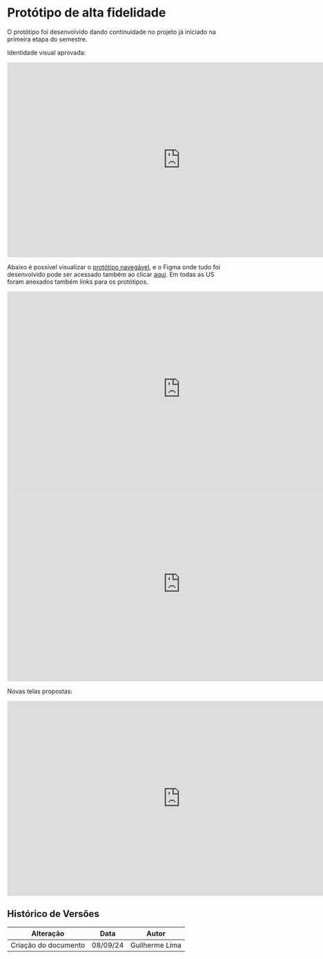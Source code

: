 # Protótipo de alta fidelidade

O protótipo foi desenvolvido dando continuidade no projeto já iniciado na primeira etapa do semestre.

Identidade visual aprovada:
<iframe style="border: 1px solid rgba(0, 0, 0, 0.1);" width="800" height="450" src="https://www.figma.com/embed?embed_host=share&url=https%3A%2F%2Fwww.figma.com%2Fproto%2Frgl6c0lXvhJ0vI6pmL352q%2FProposta-de-IDV%3Fpage-id%3D0%253A1%26type%3Ddesign%26node-id%3D6-2288%26viewport%3D461%252C927%252C0.48%26t%3DFYT2mvh3mVrTcSJp-1%26scaling%3Dcontain%26mode%3Ddesign" allowfullscreen></iframe>


Abaixo é possível visualizar o [protótipo navegável](https://www.figma.com/proto/kJgE4ThZiTpMIufCMTbbCI/Prot%C3%B3tipos?node-id=2-6196&node-type=FRAME&t=S46mvZirzbd6VvTS-1&scaling=min-zoom&content-scaling=fixed&page-id=0%3A1), e o Figma onde tudo foi desenvolvido pode ser acessado também ao clicar [aqui](https://www.figma.com/design/fp984nJmbR3xHAqVM7ixsH/Prot%C3%B3tipos-2024.2?node-id=5044-4371&p=f&t=190FlqCcbRFoEYN8-0). Em todas as US foram anexados também links para os protótipos.


<iframe style="border: 1px solid rgba(0, 0, 0, 0.1);" width="800" height="450" src="https://embed.figma.com/design/fp984nJmbR3xHAqVM7ixsH/Prot%C3%B3tipos-2024.2?node-id=0-1&embed-host=share" allowfullscreen></iframe>

<iframe style="border: 1px solid rgba(0, 0, 0, 0.1);" width="800" height="450" src="https://www.figma.com/embed?embed_host=share&url=https%3A%2F%2Fwww.figma.com%2Fproto%2FkJgE4ThZiTpMIufCMTbbCI%2FProt%25C3%25B3tipos%3Fnode-id%3D2-6196%26node-type%3DFRAME%26t%3DS46mvZirzbd6VvTS-1%26scaling%3Dmin-zoom%26content-scaling%3Dfixed%26page-id%3D0%253A1" allowfullscreen></iframe>

Novas telas propostas:
<iframe style="border: 1px solid rgba(0, 0, 0, 0.1);" width="800" height="450" src="https://embed.figma.com/proto/fp984nJmbR3xHAqVM7ixsH/Prot%C3%B3tipos-2024.2?node-id=5421-456&embed-host=share" allowfullscreen></iframe>


## Histórico de Versões

| Alteração            | Data     | Autor       |
| -------------------- | -------- | ----------- |
| Criação do documento | 08/09/24 | Guilherme Lima |
